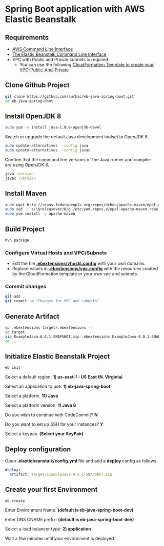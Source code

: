 # Spring Boot application with AWS Elastic Beanstalk

## Requirements

* [AWS Command Line Interface](https://aws.amazon.com/cli/)
* [The Elastic Beanstalk Command Line Interface](https://docs.aws.amazon.com/elasticbeanstalk/latest/dg/eb-cli3.html)
* VPC with Public and Private subnets is required
    - You can use the following [CloudFormation Template to create your VPC-Public-And-Private](https://raw.githubusercontent.com/aurbac/msg-app-backend/master/vpc/AURBAC-VPC-Public-And-Private.json)

## Clone Github Project

``` bash
git clone https://github.com/aurbac/eb-java-spring-boot.git
cd eb-java-spring-boot
```

## Install OpenJDK 8

``` bash
sudo yum -y install java-1.8.0-openjdk-devel
```

Switch or upgrade the default Java development toolset to OpenJDK 8.

``` bash
sudo update-alternatives --config java
sudo update-alternatives --config javac
```

Confirm that the command line versions of the Java runner and compiler are using OpenJDK 8.

``` bash
java -version
javac -version
```

## Install Maven

``` bash
sudo wget http://repos.fedorapeople.org/repos/dchen/apache-maven/epel-apache-maven.repo -O /etc/yum.repos.d/epel-apache-maven.repo
sudo sed -i s/\$releasever/6/g /etc/yum.repos.d/epel-apache-maven.repo
sudo yum install -y apache-maven
```

## Build Project

``` bash
mvn package
```

### Configure Virtual Hosts and VPC/Subnets

* Edit the file [**.ebextensions/vhosts.config**](.ebextensions/vhosts.config) with your own domains.
* Replace values in [**.ebextensions/vpc.config**](.ebextensions/vpc.config) with the resources created by the CloudFormation template or your own vpc and subnets.

### Commit changes

``` bash
git add .
git commit -m "Changes for VPC and subnets"
```

## Generate Artifact

``` bash
cp .ebextensions target/.ebextensions -r
cd target
zip ExampleJava-0.0.1-SNAPSHOT.zip .ebextensions ExampleJava-0.0.1-SNAPSHOT.jar
cd ..
```

## Initialize Elastic Beanstalk Project

``` bash
eb init
```

Select a default region: **1) us-east-1 : US East (N. Virginia)**


Select an application to use: **1) eb-java-spring-boot**


Select a platform. **11) Java**


Select a platform version. **1) Java 8**


Do you wish to continue with CodeCommit? **N**


Do you want to set up SSH for your instances? **Y**


Select a keypair. **(Select your KeyPair)**


## Deploy configuration    

Open **.elasticbeanstalk/config.yml** file and add a **deploy** config as follows:

``` yaml
deploy:
  artifact: target/ExampleJava-0.0.1-SNAPSHOT.zip
```

## Create your first Environment


``` bash
eb create
```

Enter Environment Name: **(default is eb-java-spring-boot-dev)**


Enter DNS CNAME prefix: **(default is eb-java-spring-boot-dev)**


Select a load balancer type: **2) application**


Wait a few minutes until your environment is deployed.
